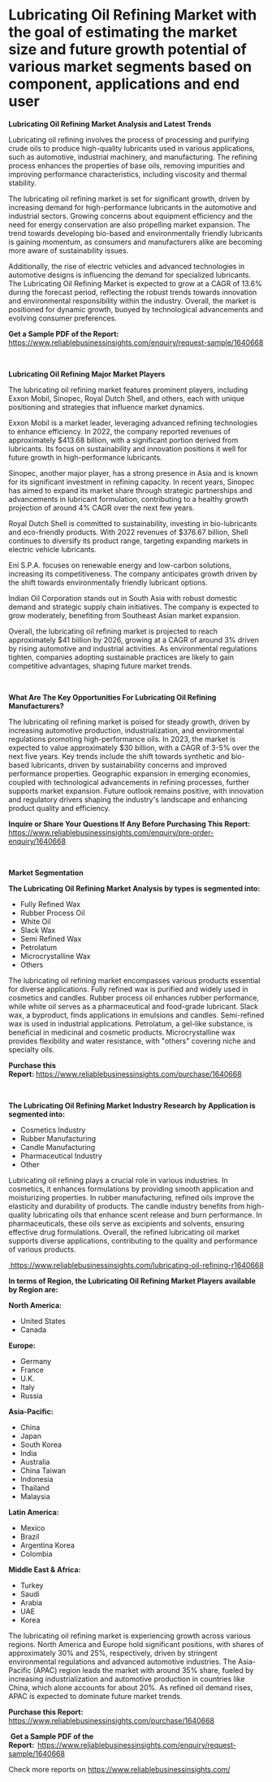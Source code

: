 <p><h1>Lubricating Oil Refining Market with the goal of estimating the market size and future growth potential of various market segments based on component, applications and end user</h1></p><p><strong>Lubricating Oil Refining Market Analysis and Latest Trends</strong></p>
<p><p>Lubricating oil refining involves the process of processing and purifying crude oils to produce high-quality lubricants used in various applications, such as automotive, industrial machinery, and manufacturing. The refining process enhances the properties of base oils, removing impurities and improving performance characteristics, including viscosity and thermal stability. </p><p>The lubricating oil refining market is set for significant growth, driven by increasing demand for high-performance lubricants in the automotive and industrial sectors. Growing concerns about equipment efficiency and the need for energy conservation are also propelling market expansion. The trend towards developing bio-based and environmentally friendly lubricants is gaining momentum, as consumers and manufacturers alike are becoming more aware of sustainability issues. </p><p>Additionally, the rise of electric vehicles and advanced technologies in automotive designs is influencing the demand for specialized lubricants. The Lubricating Oil Refining Market is expected to grow at a CAGR of 13.6% during the forecast period, reflecting the robust trends towards innovation and environmental responsibility within the industry. Overall, the market is positioned for dynamic growth, buoyed by technological advancements and evolving consumer preferences.</p></p>
<p><strong>Get a Sample PDF of the Report:&nbsp;</strong> <a href="https://www.reliablebusinessinsights.com/enquiry/request-sample/1640668?utm_campaign=3366&utm_medium=2&utm_source=Github&utm_content=ia&utm_term=23032025&utm_id=lubricating-oil-refining">https://www.reliablebusinessinsights.com/enquiry/request-sample/1640668</a></p>
<p>&nbsp;</p>
<p><strong>Lubricating Oil Refining Major Market Players</strong></p>
<p><p>The lubricating oil refining market features prominent players, including Exxon Mobil, Sinopec, Royal Dutch Shell, and others, each with unique positioning and strategies that influence market dynamics. </p><p>Exxon Mobil is a market leader, leveraging advanced refining technologies to enhance efficiency. In 2022, the company reported revenues of approximately $413.68 billion, with a significant portion derived from lubricants. Its focus on sustainability and innovation positions it well for future growth in high-performance lubricants.</p><p>Sinopec, another major player, has a strong presence in Asia and is known for its significant investment in refining capacity. In recent years, Sinopec has aimed to expand its market share through strategic partnerships and advancements in lubricant formulation, contributing to a healthy growth projection of around 4% CAGR over the next few years.</p><p>Royal Dutch Shell is committed to sustainability, investing in bio-lubricants and eco-friendly products. With 2022 revenues of $376.67 billion, Shell continues to diversify its product range, targeting expanding markets in electric vehicle lubricants.</p><p>Eni S.P.A. focuses on renewable energy and low-carbon solutions, increasing its competitiveness. The company anticipates growth driven by the shift towards environmentally friendly lubricant options.</p><p>Indian Oil Corporation stands out in South Asia with robust domestic demand and strategic supply chain initiatives. The company is expected to grow moderately, benefiting from Southeast Asian market expansion.</p><p>Overall, the lubricating oil refining market is projected to reach approximately $41 billion by 2026, growing at a CAGR of around 3% driven by rising automotive and industrial activities. As environmental regulations tighten, companies adopting sustainable practices are likely to gain competitive advantages, shaping future market trends.</p></p>
<p>&nbsp;</p>
<p><strong>What Are The Key Opportunities For Lubricating Oil Refining Manufacturers?</strong></p>
<p><p>The lubricating oil refining market is poised for steady growth, driven by increasing automotive production, industrialization, and environmental regulations promoting high-performance oils. In 2023, the market is expected to value approximately $30 billion, with a CAGR of 3-5% over the next five years. Key trends include the shift towards synthetic and bio-based lubricants, driven by sustainability concerns and improved performance properties. Geographic expansion in emerging economies, coupled with technological advancements in refining processes, further supports market expansion. Future outlook remains positive, with innovation and regulatory drivers shaping the industry's landscape and enhancing product quality and efficiency.</p></p>
<p><strong>Inquire or Share Your Questions If Any Before Purchasing This Report:</strong> <a href="https://www.reliablebusinessinsights.com/enquiry/pre-order-enquiry/1640668?utm_campaign=3366&utm_medium=2&utm_source=Github&utm_content=ia&utm_term=23032025&utm_id=lubricating-oil-refining">https://www.reliablebusinessinsights.com/enquiry/pre-order-enquiry/1640668</a></p>
<p>&nbsp;</p>
<p><strong>Market Segmentation</strong></p>
<p><strong>The Lubricating Oil Refining Market Analysis by types is segmented into:</strong></p>
<p><ul><li>Fully Refined Wax</li><li>Rubber Process Oil</li><li>White Oil</li><li>Slack Wax</li><li>Semi Refined Wax</li><li>Petrolatum</li><li>Microcrystalline Wax</li><li>Others</li></ul></p>
<p><p>The lubricating oil refining market encompasses various products essential for diverse applications. Fully refined wax is purified and widely used in cosmetics and candles. Rubber process oil enhances rubber performance, while white oil serves as a pharmaceutical and food-grade lubricant. Slack wax, a byproduct, finds applications in emulsions and candles. Semi-refined wax is used in industrial applications. Petrolatum, a gel-like substance, is beneficial in medicinal and cosmetic products. Microcrystalline wax provides flexibility and water resistance, with "others" covering niche and specialty oils.</p></p>
<p><strong>Purchase this Report:&nbsp;</strong><a href="https://www.reliablebusinessinsights.com/purchase/1640668?utm_campaign=3366&utm_medium=2&utm_source=Github&utm_content=ia&utm_term=23032025&utm_id=lubricating-oil-refining">https://www.reliablebusinessinsights.com/purchase/1640668</a></p>
<p>&nbsp;</p>
<p><strong>The Lubricating Oil Refining Market Industry Research by Application is segmented into:</strong></p>
<p><ul><li>Cosmetics Industry</li><li>Rubber Manufacturing</li><li>Candle Manufacturing</li><li>Pharmaceutical Industry</li><li>Other</li></ul></p>
<p><p>Lubricating oil refining plays a crucial role in various industries. In cosmetics, it enhances formulations by providing smooth application and moisturizing properties. In rubber manufacturing, refined oils improve the elasticity and durability of products. The candle industry benefits from high-quality lubricating oils that enhance scent release and burn performance. In pharmaceuticals, these oils serve as excipients and solvents, ensuring effective drug formulations. Overall, the refined lubricating oil market supports diverse applications, contributing to the quality and performance of various products.</p></p>
<p><a href="https://www.reliablebusinessinsights.com/lubricating-oil-refining-r1640668?utm_campaign=3366&utm_medium=2&utm_source=Github&utm_content=ia&utm_term=23032025&utm_id=lubricating-oil-refining">&nbsp;https://www.reliablebusinessinsights.com/lubricating-oil-refining-r1640668</a></p>
<p><strong>In terms of Region, the Lubricating Oil Refining Market Players available by Region are:</strong></p>
<p>
    <p> <strong> North America: </strong>
        <ul>
            <li>United States</li>
            <li>Canada</li>
        </ul>
        </p> 
    <p> <strong> Europe: </strong>
        <ul>
            <li>Germany</li>
            <li>France</li>
            <li>U.K.</li>
            <li>Italy</li>
            <li>Russia</li>
        </ul>
        </p> 
    <p> <strong> Asia-Pacific: </strong>
        <ul>
            <li>China</li>
            <li>Japan</li>
            <li>South Korea</li>
            <li>India</li>
            <li>Australia</li>
            <li>China Taiwan</li>
            <li>Indonesia</li>
            <li>Thailand</li>
            <li>Malaysia</li>
        </ul>
        </p> 
    <p> <strong> Latin America: </strong>
        <ul>
            <li>Mexico</li>
            <li>Brazil</li>
            <li>Argentina Korea</li>
            <li>Colombia</li>
        </ul>
        </p> 
    <p> <strong> Middle East & Africa: </strong>
        <ul>
            <li>Turkey</li>
            <li>Saudi</li>
            <li>Arabia</li>
            <li>UAE</li>
            <li>Korea</li>
        </ul>
    </p>
    </p>
<p><p>The lubricating oil refining market is experiencing growth across various regions. North America and Europe hold significant positions, with shares of approximately 30% and 25%, respectively, driven by stringent environmental regulations and advanced automotive industries. The Asia-Pacific (APAC) region leads the market with around 35% share, fueled by increasing industrialization and automotive production in countries like China, which alone accounts for about 20%. As refined oil demand rises, APAC is expected to dominate future market trends.</p></p>
<p><strong>Purchase this Report: </strong><a href="https://www.reliablebusinessinsights.com/purchase/1640668?utm_campaign=3366&utm_medium=2&utm_source=Github&utm_content=ia&utm_term=23032025&utm_id=lubricating-oil-refining">https://www.reliablebusinessinsights.com/purchase/1640668</a></p>
<p>&nbsp;<strong>Get a Sample PDF of the Report:&nbsp;&nbsp;</strong><a href="https://www.reliablebusinessinsights.com/enquiry/request-sample/1640668?utm_campaign=3366&utm_medium=2&utm_source=Github&utm_content=ia&utm_term=23032025&utm_id=lubricating-oil-refining">https://www.reliablebusinessinsights.com/enquiry/request-sample/1640668</a></p>
<p><strong></strong></p>
<p>Check more reports on <a href="https://www.reliablebusinessinsights.com/?utm_campaign=3366&utm_medium=2&utm_source=Github&utm_content=ia&utm_term=23032025&utm_id=lubricating-oil-refining">https://www.reliablebusinessinsights.com/</a></p>